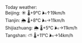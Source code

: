 Today weather:  
Beijing: ☀️   🌡️+9°C 🌬️↑19km/h  
Tianjin: 🌦   🌡️+8°C 🌬️→11km/h  
Shijiazhuang: 🌦   🌡️+5°C 🌬️→11km/h  
Tangshan: ⛅️  🌡️+11°C 🌬️→14km/h  
